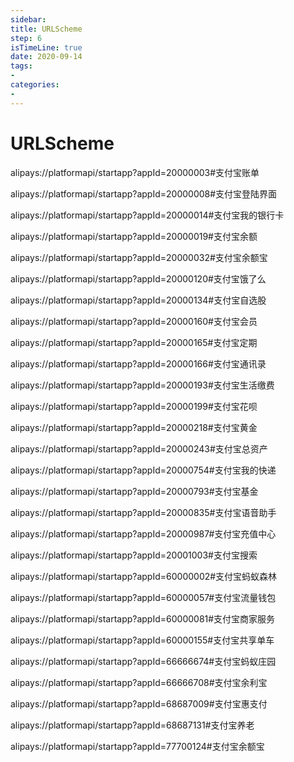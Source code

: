```yaml
---
sidebar:
title: URLScheme
step: 6
isTimeLine: true
date: 2020-09-14
tags:
-
categories:
- 
---
```

# URLScheme


alipays://platformapi/startapp?appId=20000003#支付宝账单

alipays://platformapi/startapp?appId=20000008#支付宝登陆界面

alipays://platformapi/startapp?appId=20000014#支付宝我的银行卡

alipays://platformapi/startapp?appId=20000019#支付宝余额

alipays://platformapi/startapp?appId=20000032#支付宝余额宝

alipays://platformapi/startapp?appId=20000120#支付宝饿了么

alipays://platformapi/startapp?appId=20000134#支付宝自选股

alipays://platformapi/startapp?appId=20000160#支付宝会员

alipays://platformapi/startapp?appId=20000165#支付宝定期

alipays://platformapi/startapp?appId=20000166#支付宝通讯录

alipays://platformapi/startapp?appId=20000193#支付宝生活缴费

alipays://platformapi/startapp?appId=20000199#支付宝花呗

alipays://platformapi/startapp?appId=20000218#支付宝黄金

alipays://platformapi/startapp?appId=20000243#支付宝总资产

alipays://platformapi/startapp?appId=20000754#支付宝我的快递

alipays://platformapi/startapp?appId=20000793#支付宝基金

alipays://platformapi/startapp?appId=20000835#支付宝语音助手

alipays://platformapi/startapp?appId=20000987#支付宝充值中心

alipays://platformapi/startapp?appId=20001003#支付宝搜索

alipays://platformapi/startapp?appId=60000002#支付宝蚂蚁森林

alipays://platformapi/startapp?appId=60000057#支付宝流量钱包

alipays://platformapi/startapp?appId=60000081#支付宝商家服务

alipays://platformapi/startapp?appId=60000155#支付宝共享单车

alipays://platformapi/startapp?appId=66666674#支付宝蚂蚁庄园

alipays://platformapi/startapp?appId=66666708#支付宝余利宝

alipays://platformapi/startapp?appId=68687009#支付宝惠支付

alipays://platformapi/startapp?appId=68687131#支付宝养老

alipays://platformapi/startapp?appId=77700124#支付宝余额宝

